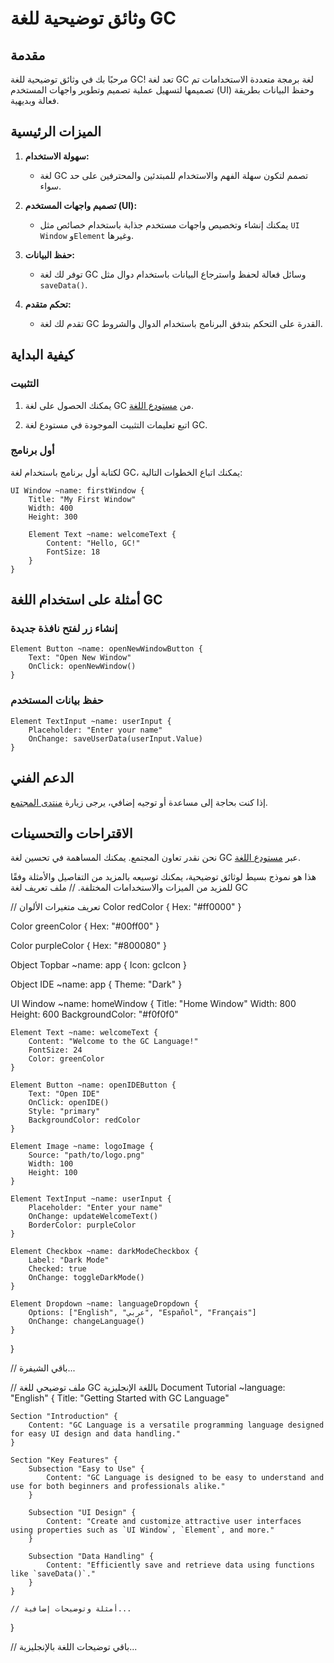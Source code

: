 # وثائق توضيحية للغة GC

## مقدمة

مرحبًا بك في وثائق توضيحية للغة GC! تعد لغة GC لغة برمجة متعددة الاستخدامات تم تصميمها لتسهيل عملية تصميم وتطوير واجهات المستخدم (UI) وحفظ البيانات بطريقة فعالة وبديهية.

## الميزات الرئيسية

1. **سهولة الاستخدام:**
   - لغة GC تصمم لتكون سهلة الفهم والاستخدام للمبتدئين والمحترفين على حد سواء.

2. **تصميم واجهات المستخدم (UI):**
   - يمكنك إنشاء وتخصيص واجهات مستخدم جذابة باستخدام خصائص مثل `UI Window` و`Element` وغيرها.

3. **حفظ البيانات:**
   - توفر لك لغة GC وسائل فعالة لحفظ واسترجاع البيانات باستخدام دوال مثل `saveData()`.

4. **تحكم متقدم:**
   - تقدم لك لغة GC القدرة على التحكم بتدفق البرنامج باستخدام الدوال والشروط.

## كيفية البداية

### التثبيت

1. يمكنك الحصول على لغة GC من [مستودع اللغة](https://github.com/GC-Lang).

2. اتبع تعليمات التثبيت الموجودة في مستودع لغة GC.

### أول برنامج

لكتابة أول برنامج باستخدام لغة GC، يمكنك اتباع الخطوات التالية:

```gc
UI Window ~name: firstWindow {
    Title: "My First Window"
    Width: 400
    Height: 300

    Element Text ~name: welcomeText {
        Content: "Hello, GC!"
        FontSize: 18
    }
}
```

## أمثلة على استخدام اللغة GC

### إنشاء زر لفتح نافذة جديدة

```gc
Element Button ~name: openNewWindowButton {
    Text: "Open New Window"
    OnClick: openNewWindow()
}
```

### حفظ بيانات المستخدم

```gc
Element TextInput ~name: userInput {
    Placeholder: "Enter your name"
    OnChange: saveUserData(userInput.Value)
}
```

## الدعم الفني

إذا كنت بحاجة إلى مساعدة أو توجيه إضافي، يرجى زيارة [منتدى المجتمع](https://community.gc-lang.org).

## الاقتراحات والتحسينات

نحن نقدر تعاون المجتمع. يمكنك المساهمة في تحسين لغة GC عبر [مستودع اللغة](https://github.com/GC-Lang).

هذا هو نموذج بسيط لوثائق توضيحية، يمكنك توسيعه بالمزيد من التفاصيل والأمثلة وفقًا للمزيد من الميزات والاستخدامات المختلفة.
// ملف تعريف لغة GC

// تعريف متغيرات الألوان
Color redColor {
    Hex: "#ff0000"
}

Color greenColor {
    Hex: "#00ff00"
}

Color purpleColor {
    Hex: "#800080"
}

Object Topbar ~name: app {
    Icon: gcIcon
}

Object IDE ~name: app {
    Theme: "Dark"
}

UI Window ~name: homeWindow {
    Title: "Home Window"
    Width: 800
    Height: 600
    BackgroundColor: "#f0f0f0"

    Element Text ~name: welcomeText {
        Content: "Welcome to the GC Language!"
        FontSize: 24
        Color: greenColor
    }

    Element Button ~name: openIDEButton {
        Text: "Open IDE"
        OnClick: openIDE()
        Style: "primary"
        BackgroundColor: redColor
    }

    Element Image ~name: logoImage {
        Source: "path/to/logo.png"
        Width: 100
        Height: 100
    }

    Element TextInput ~name: userInput {
        Placeholder: "Enter your name"
        OnChange: updateWelcomeText()
        BorderColor: purpleColor
    }

    Element Checkbox ~name: darkModeCheckbox {
        Label: "Dark Mode"
        Checked: true
        OnChange: toggleDarkMode()
    }

    Element Dropdown ~name: languageDropdown {
        Options: ["English", "عربي", "Español", "Français"]
        OnChange: changeLanguage()
    }
}

// باقي الشيفرة...

// ملف توضيحي للغة GC باللغة الإنجليزية
Document Tutorial ~language: "English" {
    Title: "Getting Started with GC Language"

    Section "Introduction" {
        Content: "GC Language is a versatile programming language designed for easy UI design and data handling."
    }

    Section "Key Features" {
        Subsection "Easy to Use" {
            Content: "GC Language is designed to be easy to understand and use for both beginners and professionals alike."
        }

        Subsection "UI Design" {
            Content: "Create and customize attractive user interfaces using properties such as `UI Window`, `Element`, and more."
        }

        Subsection "Data Handling" {
            Content: "Efficiently save and retrieve data using functions like `saveData()`."
        }
    }

    // أمثلة وتوضيحات إضافية...
}

// باقي توضيحات اللغة بالإنجليزية...

